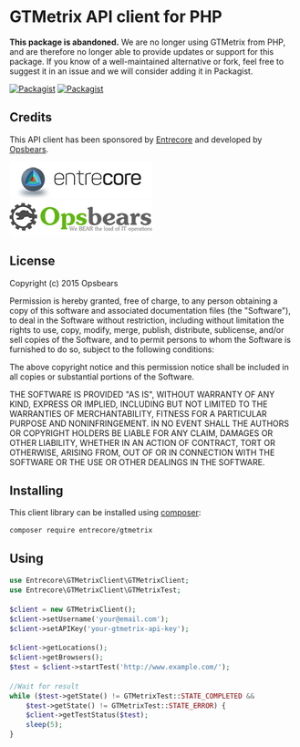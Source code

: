 # GTMetrix API client for PHP

**This package is abandoned.** We are no longer using GTMetrix from PHP, and are therefore no longer able to provide updates or support for this package. If you know of a well-maintained alternative or fork, feel free to suggest it in an issue and we will consider adding it in Packagist.

[![Packagist](https://img.shields.io/packagist/v/entrecore/gtmetrix.svg)](https://packagist.org/packages/entrecore/gtmetrix)
[![Packagist](https://img.shields.io/packagist/l/entrecore/gtmetrix.svg)](https://packagist.org/packages/entrecore/gtmetrix)

## Credits

This API client has been sponsored by [Entrecore](http://www.entrecore.com) and developed by
[Opsbears](https://www.opsbears.com/).

[![Entrecore](assets/entrecore.png)](http://www.entrecore.com)
[![Opsbears](assets/opsbears.png)](https://www.opsbears.com/)

## License

Copyright (c) 2015 Opsbears

Permission is hereby granted, free of charge, to any person obtaining a copy of this software and associated
documentation files (the "Software"), to deal in the Software without restriction, including without limitation the
rights to use, copy, modify, merge, publish, distribute, sublicense, and/or sell copies of the Software, and to permit
persons to whom the Software is furnished to do so, subject to the following conditions:

The above copyright notice and this permission notice shall be included in all copies or substantial portions of the
Software.

THE SOFTWARE IS PROVIDED "AS IS", WITHOUT WARRANTY OF ANY KIND, EXPRESS OR IMPLIED, INCLUDING BUT NOT LIMITED TO THE
WARRANTIES OF MERCHANTABILITY, FITNESS FOR A PARTICULAR PURPOSE AND NONINFRINGEMENT. IN NO EVENT SHALL THE AUTHORS OR
COPYRIGHT HOLDERS BE LIABLE FOR ANY CLAIM, DAMAGES OR OTHER LIABILITY, WHETHER IN AN ACTION OF CONTRACT, TORT OR
OTHERWISE, ARISING FROM, OUT OF OR IN CONNECTION WITH THE SOFTWARE OR THE USE OR OTHER DEALINGS IN THE SOFTWARE.

## Installing

This client library can be installed using [composer](https://getcomposer.org/):

    composer require entrecore/gtmetrix
    
## Using

```php
use Entrecore\GTMetrixClient\GTMetrixClient;
use Entrecore\GTMetrixClient\GTMetrixTest;

$client = new GTMetrixClient();
$client->setUsername('your@email.com');
$client->setAPIKey('your-gtmetrix-api-key');

$client->getLocations();
$client->getBrowsers();
$test = $client->startTest('http://www.example.com/');
 
//Wait for result
while ($test->getState() != GTMetrixTest::STATE_COMPLETED &&
    $test->getState() != GTMetrixTest::STATE_ERROR) {
    $client->getTestStatus($test);
    sleep(5);
}
```
